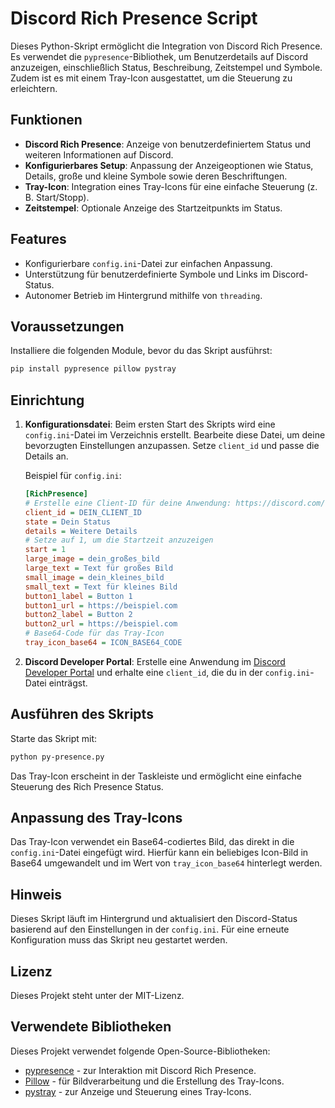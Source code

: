 
# Discord Rich Presence Script

Dieses Python-Skript ermöglicht die Integration von Discord Rich Presence. 
Es verwendet die `pypresence`-Bibliothek, um Benutzerdetails auf Discord anzuzeigen, 
einschließlich Status, Beschreibung, Zeitstempel und Symbole. Zudem ist es mit einem 
Tray-Icon ausgestattet, um die Steuerung zu erleichtern.

## Funktionen

- **Discord Rich Presence**: Anzeige von benutzerdefiniertem Status und weiteren Informationen auf Discord.
- **Konfigurierbares Setup**: Anpassung der Anzeigeoptionen wie Status, Details, große und kleine Symbole sowie deren Beschriftungen.
- **Tray-Icon**: Integration eines Tray-Icons für eine einfache Steuerung (z. B. Start/Stopp).
- **Zeitstempel**: Optionale Anzeige des Startzeitpunkts im Status.

## Features

- Konfigurierbare `config.ini`-Datei zur einfachen Anpassung.
- Unterstützung für benutzerdefinierte Symbole und Links im Discord-Status.
- Autonomer Betrieb im Hintergrund mithilfe von `threading`.

## Voraussetzungen

Installiere die folgenden Module, bevor du das Skript ausführst:

```bash
pip install pypresence pillow pystray
```

## Einrichtung

1. **Konfigurationsdatei**: Beim ersten Start des Skripts wird eine `config.ini`-Datei im Verzeichnis erstellt. 
   Bearbeite diese Datei, um deine bevorzugten Einstellungen anzupassen. Setze `client_id` und passe die Details an.

   Beispiel für `config.ini`:

   ```ini
   [RichPresence]
   # Erstelle eine Client-ID für deine Anwendung: https://discord.com/developers/applications
   client_id = DEIN_CLIENT_ID
   state = Dein Status
   details = Weitere Details
   # Setze auf 1, um die Startzeit anzuzeigen
   start = 1
   large_image = dein_großes_bild
   large_text = Text für großes Bild
   small_image = dein_kleines_bild
   small_text = Text für kleines Bild
   button1_label = Button 1
   button1_url = https://beispiel.com
   button2_label = Button 2
   button2_url = https://beispiel.com
   # Base64-Code für das Tray-Icon
   tray_icon_base64 = ICON_BASE64_CODE
   ```

2. **Discord Developer Portal**: Erstelle eine Anwendung im 
   [Discord Developer Portal](https://discord.com/developers/applications) und erhalte eine `client_id`, 
   die du in der `config.ini`-Datei einträgst.

## Ausführen des Skripts

Starte das Skript mit:

```bash
python py-presence.py
```

Das Tray-Icon erscheint in der Taskleiste und ermöglicht eine einfache Steuerung des Rich Presence Status.

## Anpassung des Tray-Icons

Das Tray-Icon verwendet ein Base64-codiertes Bild, das direkt in die `config.ini`-Datei eingefügt wird. 
Hierfür kann ein beliebiges Icon-Bild in Base64 umgewandelt und im Wert von `tray_icon_base64` hinterlegt werden.

## Hinweis

Dieses Skript läuft im Hintergrund und aktualisiert den Discord-Status basierend auf den Einstellungen in der `config.ini`. 
Für eine erneute Konfiguration muss das Skript neu gestartet werden.

## Lizenz

Dieses Projekt steht unter der MIT-Lizenz.

## Verwendete Bibliotheken

Dieses Projekt verwendet folgende Open-Source-Bibliotheken:

- [pypresence](https://github.com/qwertyquerty/pypresence) - zur Interaktion mit Discord Rich Presence.
- [Pillow](https://python-pillow.org/) - für Bildverarbeitung und die Erstellung des Tray-Icons.
- [pystray](https://github.com/moses-palmer/pystray) - zur Anzeige und Steuerung eines Tray-Icons.
